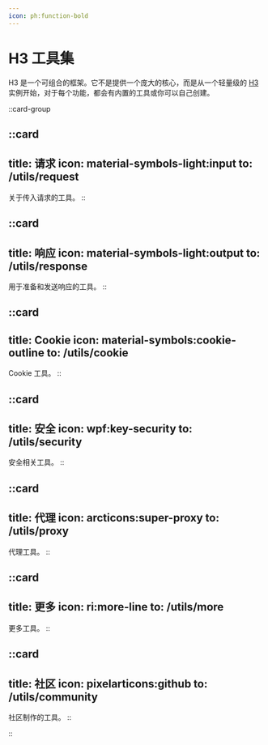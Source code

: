 ```yaml
---
icon: ph:function-bold
---
```


# H3 工具集

H3 是一个可组合的框架。它不是提供一个庞大的核心，而是从一个轻量级的 [H3](/guide/api/h3) 实例开始，对于每个功能，都会有内置的工具或你可以自己创建。

<!-- prettier-ignore-start -->
::card-group

::card
---
title: 请求
icon: material-symbols-light:input
to: /utils/request
---
关于传入请求的工具。
::

::card
---
title: 响应
icon: material-symbols-light:output
to: /utils/response
---
用于准备和发送响应的工具。
::

::card
---
title: Cookie
icon: material-symbols:cookie-outline
to: /utils/cookie
---
Cookie 工具。
::

::card
---
title: 安全
icon: wpf:key-security
to: /utils/security
---
安全相关工具。
::

::card
---
title: 代理
icon: arcticons:super-proxy
to: /utils/proxy
---
代理工具。
::

::card
---
title: 更多
icon: ri:more-line
to: /utils/more
---
更多工具。
::

::card
---
title: 社区
icon: pixelarticons:github
to: /utils/community
---
社区制作的工具。
::


::

<!-- prettier-ignore-end -->